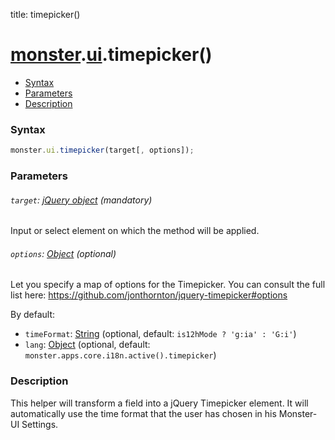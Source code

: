title: timepicker()

# [monster][monster].[ui][ui].timepicker()

* [Syntax](#syntax)
* [Parameters](#parameters)
* [Description](#description)


### Syntax
```javascript
monster.ui.timepicker(target[, options]);
```

### Parameters

###### `target`: [jQuery object][jquery] (mandatory)

Input or select element on which the method will be applied.

###### `options`: [Object][object_literal] (optional)

 Let you specify a map of options for the Timepicker. You can consult the full list here: https://github.com/jonthornton/jquery-timepicker#options

 By default:

* `timeFormat`: [String][string_literal] (optional, default: `is12hMode ? 'g:ia' : 'G:i'`)
* `lang`: [Object][object_literal] (optional, default: `monster.apps.core.i18n.active().timepicker`)

### Description
This helper will transform a field into a jQuery Timepicker element. It will automatically use the time format that the user has chosen in his Monster-UI Settings.

[monster]: ../../monster.md
[ui]: ../ui.md
[jquery]: http://api.jquery.com/Types/#jQuery
[object_literal]: https://developer.mozilla.org/en-US/docs/Web/JavaScript/Guide/Values,_variables,_and_literals#Object_literals
[string_literal]: https://developer.mozilla.org/en-US/docs/Web/JavaScript/Guide/Values,_variables,_and_literals#String_literals

